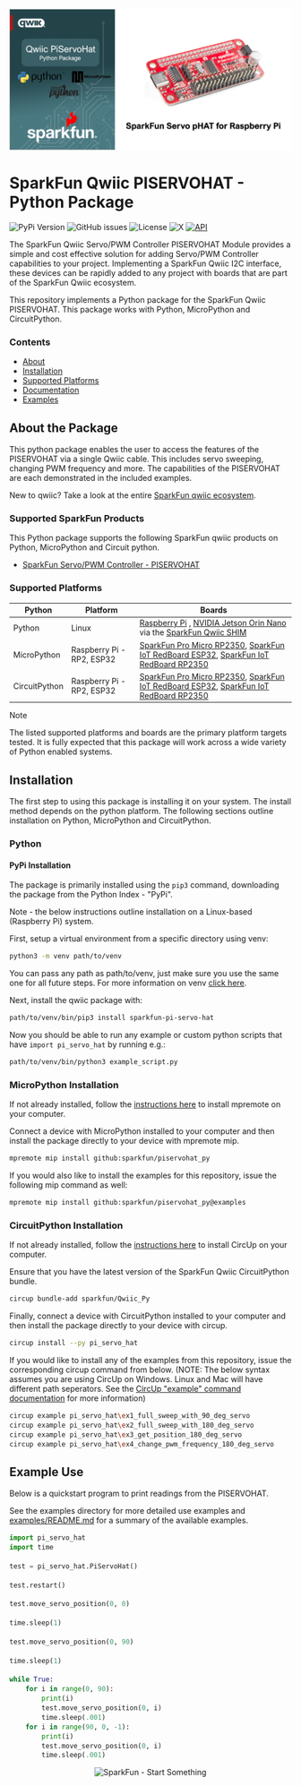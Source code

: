 ![Qwiic PISERVOHAT - Python Package](docs/images/gh-banner.png "qwiic PISERVOHAT Python Package")

# SparkFun Qwiic PISERVOHAT - Python Package

![PyPi Version](https://img.shields.io/pypi/v/sparkfun_piservohat)
![GitHub issues](https://img.shields.io/github/issues/sparkfun/piservohat_py)
![License](https://img.shields.io/github/license/sparkfun/piservohat_py)
![X](https://img.shields.io/twitter/follow/sparkfun)
[![API](https://img.shields.io/badge/API%20Reference-blue)](https://docs.sparkfun.com/piservohat_py/classpi__servo__hat_1_1_pi_servo_hat.html)

The SparkFun Qwiic Servo/PWM Controller PISERVOHAT Module provides a simple and cost effective solution for adding Servo/PWM Controller capabilities to your project. Implementing a SparkFun Qwiic I2C interface, these devices can be rapidly added to any project with boards that are part of the SparkFun Qwiic ecosystem.

This repository implements a Python package for the SparkFun Qwiic PISERVOHAT. This package works with Python, MicroPython and CircuitPython.

### Contents

* [About](#about-the-package)
* [Installation](#installation)
* [Supported Platforms](#supported-platforms)
* [Documentation](https://docs.sparkfun.com/piservohat_py/classpi__servo__hat_1_1_pi_servo_hat.html)
* [Examples](#example-use)

## About the Package

This python package enables the user to access the features of the PISERVOHAT via a single Qwiic cable. This includes servo sweeping, changing PWM frequency and more. The capabilities of the PISERVOHAT are each demonstrated in the included examples.

New to qwiic? Take a look at the entire [SparkFun qwiic ecosystem](https://www.sparkfun.com/qwiic).

### Supported SparkFun Products

This Python package supports the following SparkFun qwiic products on Python, MicroPython and Circuit python. 

* [SparkFun Servo/PWM Controller - PISERVOHAT](https://www.sparkfun.com/products/15316)

### Supported Platforms

| Python | Platform | Boards |
|--|--|--|
| Python | Linux | [Raspberry Pi](https://www.sparkfun.com/raspberry-pi-5-8gb.html) , [NVIDIA Jetson Orin Nano](https://www.sparkfun.com/nvidia-jetson-orin-nano-developer-kit.html) via the [SparkFun Qwiic SHIM](https://www.sparkfun.com/sparkfun-qwiic-shim-for-raspberry-pi.html) |
| MicroPython | Raspberry Pi - RP2, ESP32 | [SparkFun Pro Micro RP2350](https://www.sparkfun.com/sparkfun-pro-micro-rp2350.html), [SparkFun IoT RedBoard ESP32](https://www.sparkfun.com/sparkfun-iot-redboard-esp32-development-board.html), [SparkFun IoT RedBoard RP2350](https://www.sparkfun.com/sparkfun-iot-redboard-rp2350.html)
|CircuitPython | Raspberry Pi - RP2, ESP32 | [SparkFun Pro Micro RP2350](https://www.sparkfun.com/sparkfun-pro-micro-rp2350.html), [SparkFun IoT RedBoard ESP32](https://www.sparkfun.com/sparkfun-iot-redboard-esp32-development-board.html), [SparkFun IoT RedBoard RP2350](https://www.sparkfun.com/sparkfun-iot-redboard-rp2350.html)

> [!NOTE]
> The listed supported platforms and boards are the primary platform targets tested. It is fully expected that this package will work across a wide variety of Python enabled systems. 

## Installation 

The first step to using this package is installing it on your system. The install method depends on the python platform. The following sections outline installation on Python, MicroPython and CircuitPython.

### Python 

#### PyPi Installation

The package is primarily installed using the `pip3` command, downloading the package from the Python Index - "PyPi". 

Note - the below instructions outline installation on a Linux-based (Raspberry Pi) system.

First, setup a virtual environment from a specific directory using venv:
```sh
python3 -m venv path/to/venv
```
You can pass any path as path/to/venv, just make sure you use the same one for all future steps. For more information on venv [click here](https://docs.python.org/3/library/venv.html).

Next, install the qwiic package with:

```sh
path/to/venv/bin/pip3 install sparkfun-pi-servo-hat
```
Now you should be able to run any example or custom python scripts that have `import pi_servo_hat` by running e.g.:

```sh
path/to/venv/bin/python3 example_script.py
```

### MicroPython Installation
If not already installed, follow the [instructions here](https://docs.micropython.org/en/latest/reference/mpremote.html) to install mpremote on your computer.

Connect a device with MicroPython installed to your computer and then install the package directly to your device with mpremote mip.
```sh
mpremote mip install github:sparkfun/piservohat_py
```

If you would also like to install the examples for this repository, issue the following mip command as well:
```sh
mpremote mip install github:sparkfun/piservohat_py@examples
```

### CircuitPython Installation
If not already installed, follow the [instructions here](https://docs.circuitpython.org/projects/circup/en/latest/#installation) to install CircUp on your computer.

Ensure that you have the latest version of the SparkFun Qwiic CircuitPython bundle. 
```sh
circup bundle-add sparkfun/Qwiic_Py
```

Finally, connect a device with CircuitPython installed to your computer and then install the package directly to your device with circup.
```sh
circup install --py pi_servo_hat
```

If you would like to install any of the examples from this repository, issue the corresponding circup command from below. (NOTE: The below syntax assumes you are using CircUp on Windows. Linux and Mac will have different path seperators. See the [CircUp "example" command documentation](https://learn.adafruit.com/keep-your-circuitpython-libraries-on-devices-up-to-date-with-circup/example-command) for more information)

```sh
circup example pi_servo_hat\ex1_full_sweep_with_90_deg_servo
circup example pi_servo_hat\ex2_full_sweep_with_180_deg_servo
circup example pi_servo_hat\ex3_get_position_180_deg_servo
circup example pi_servo_hat\ex4_change_pwm_frequency_180_deg_servo
```

Example Use
 ---------------
Below is a quickstart program to print readings from the PISERVOHAT.

See the examples directory for more detailed use examples and [examples/README.md](https://github.com/sparkfun/qwiic_piservohat_py/blob/main/examples/README.md) for a summary of the available examples.

```python
import pi_servo_hat
import time

test = pi_servo_hat.PiServoHat()

test.restart()

test.move_servo_position(0, 0)

time.sleep(1)

test.move_servo_position(0, 90)

time.sleep(1)

while True:
    for i in range(0, 90):
        print(i)
        test.move_servo_position(0, i)
        time.sleep(.001)
    for i in range(90, 0, -1):
        print(i)
        test.move_servo_position(0, i)
        time.sleep(.001)


```
<p align="center">
<img src="https://cdn.sparkfun.com/assets/custom_pages/3/3/4/dark-logo-red-flame.png" alt="SparkFun - Start Something">
</p>
